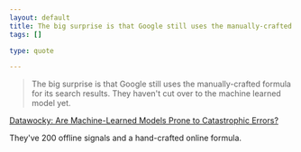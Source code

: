 ```yaml
--- 
layout: default
title: The big surprise is that Google still uses the manually-crafted formula for its searc...
tags: []

type: quote

---
```

> The big surprise is that Google still uses the manually-crafted formula for its search results. They haven't cut over to the machine learned model yet.

<a href="http://anand.typepad.com/datawocky/2008/05/are-human-experts-less-prone-to-catastrophic-errors-than-machine-learned-models.html">Datawocky: Are Machine-Learned Models Prone to Catastrophic Errors?</a>

They've 200 offline signals and a hand-crafted online formula.
